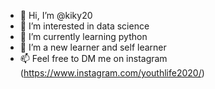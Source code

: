 - 👋 Hi, I’m @kiky20
- 👀 I’m interested in data science
- 🌱 I’m currently learning python
- 💞️ I’m a new learner and self learner
- 📫 Feel free to DM me on instagram (https://www.instagram.com/youthlife2020/)

<!---
kiky20/kiky20 is a ✨ special ✨ repository because its `README.md` (this file) appears on your GitHub profile.
You can click the Preview link to take a look at your changes.
--->
